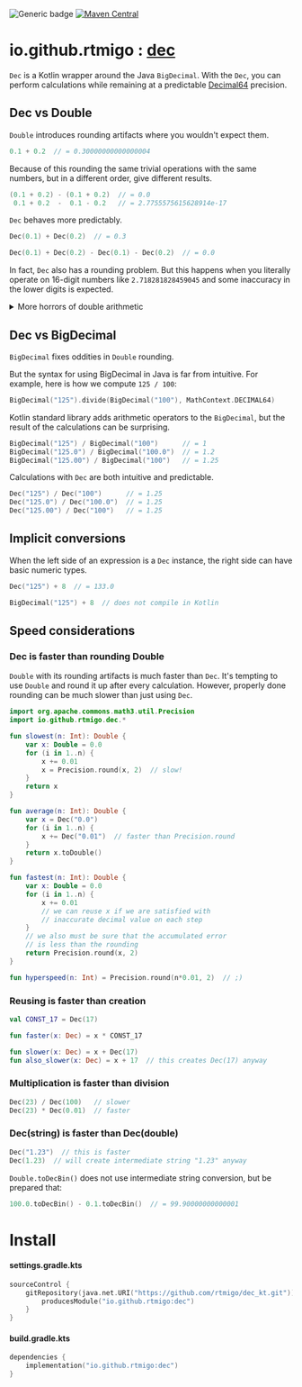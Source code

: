 ![Generic badge](https://img.shields.io/badge/JVM-11-blue.svg)
[![Maven Central](https://img.shields.io/maven-central/v/io.github.rtmigo/dec.svg)](https://search.maven.org/artifact/io.github.rtmigo/dec)

# io.github.rtmigo : [dec](https://github.com/rtmigo/dec_kt#readme)

`Dec` is a Kotlin wrapper around the Java `BigDecimal`. With the `Dec`, you
can perform calculations while remaining at a
predictable [Decimal64](https://en.wikipedia.org/wiki/Decimal64_floating-point_format) precision.


## Dec vs Double

`Double` introduces rounding artifacts where you wouldn't expect them.

```kotlin
0.1 + 0.2  // = 0.30000000000000004
```

Because of this rounding the same trivial operations with the same numbers, but
in a different order, give different results.

```kotlin
(0.1 + 0.2) - (0.1 + 0.2)  // = 0.0
 0.1 + 0.2  -  0.1 - 0.2   // = 2.7755575615628914e-17
```

`Dec` behaves more predictably.

```kotlin
Dec(0.1) + Dec(0.2)  // = 0.3

Dec(0.1) + Dec(0.2) - Dec(0.1) - Dec(0.2)  // = 0.0
```

In fact, `Dec` also has a rounding problem. But this happens when you literally
operate on 16-digit numbers like `2.718281828459045` and some inaccuracy in the
lower digits is expected.

<details>
<summary>More horrors of double arithmetic</summary>


Let's sum `0.1` multiple times and compare to the ideal result.

```kotlin
fun difference(summands: Int): Double {
    val ideal = summands * 0.1
    val sum = (1..summands).sumOf { 0.1 } 
    return sum - ideal
}
```

| Summands      | Difference (plain)    | Difference (scientific) |
|---------------|-----------------------|-------------------------|
| 10            | -0.000000000000000111 | -1.1102230246251565E-16 |
| 100           | -0.00000000000001954  | -1.9539925233402755E-14 |
| 1,000         | -0.000000000001406875 | -1.4068746168049984E-12 |
| 10,000        | 0.000000000158820512  | 1.588205122970976E-10   |
| 100,000       | 0.0000000188483682    | 1.8848368199542165E-8   |
| 1,000,000     | 0.000001332882675342  | 1.3328826753422618E-6   |
| 10,000,000    | -0.00016102462541312  | -1.610246254131198E-4   |
| 100,000,000   | -0.018870549276471138 | -0.018870549276471138   |
| 1,000,000,000 | -1.2545821815729141   | -1.2545821815729141     |

</details>

## Dec vs BigDecimal

`BigDecimal` fixes oddities in `Double` rounding.

But the syntax for using BigDecimal in Java is far from intuitive. For example,
here is how we compute `125 / 100`:

```kotlin
BigDecimal("125").divide(BigDecimal("100"), MathContext.DECIMAL64)
```

Kotlin standard library adds arithmetic operators to the `BigDecimal`, but
the result of the calculations can be surprising.

```kotlin
BigDecimal("125") / BigDecimal("100")      // = 1
BigDecimal("125.0") / BigDecimal("100.0")  // = 1.2
BigDecimal("125.00") / BigDecimal("100")   // = 1.25
```

Calculations with `Dec` are both intuitive and predictable.

```kotlin
Dec("125") / Dec("100")      // = 1.25
Dec("125.0") / Dec("100.0")  // = 1.25
Dec("125.00") / Dec("100")   // = 1.25 
```

## Implicit conversions

When the left side of an expression is a `Dec` instance, the right side can have
basic numeric types.

```kotlin
Dec("125") + 8  // = 133.0

BigDecimal("125") + 8  // does not compile in Kotlin 
```

## Speed considerations

### Dec is faster than rounding Double

`Double` with its rounding artifacts is much faster than `Dec`. It's tempting 
to use `Double` and round it up after every calculation. However, properly done 
rounding can be much slower than just using `Dec`.



```kotlin
import org.apache.commons.math3.util.Precision
import io.github.rtmigo.dec.*

fun slowest(n: Int): Double {
    var x: Double = 0.0
    for (i in 1..n) {
        x += 0.01
        x = Precision.round(x, 2)  // slow!
    }
    return x
}

fun average(n: Int): Double {
    var x = Dec("0.0")
    for (i in 1..n) {
        x += Dec("0.01")  // faster than Precision.round 
    }
    return x.toDouble()
}

fun fastest(n: Int): Double {
    var x: Double = 0.0
    for (i in 1..n) {
        x += 0.01
        // we can reuse x if we are satisfied with  
        // inaccurate decimal value on each step 
    }
    // we also must be sure that the accumulated error 
    // is less than the rounding
    return Precision.round(x, 2)
}

fun hyperspeed(n: Int) = Precision.round(n*0.01, 2)  // ;)
```

### Reusing is faster than creation

```kotlin
val CONST_17 = Dec(17)

fun faster(x: Dec) = x * CONST_17

fun slower(x: Dec) = x + Dec(17)
fun also_slower(x: Dec) = x + 17  // this creates Dec(17) anyway
```

### Multiplication is faster than division

```kotlin
Dec(23) / Dec(100)   // slower
Dec(23) * Dec(0.01)  // faster
```

### Dec(string) is faster than Dec(double)

```kotlin
Dec("1.23")  // this is faster
Dec(1.23)  // will create intermediate string "1.23" anyway
```

`Double.toDecBin()` does not use intermediate string conversion, but be prepared
that:

```kotlin
100.0.toDecBin() - 0.1.toDecBin()  // = 99.90000000000001
```

# Install

#### settings.gradle.kts

```kotlin
sourceControl {
    gitRepository(java.net.URI("https://github.com/rtmigo/dec_kt.git")) {
        producesModule("io.github.rtmigo:dec")
    }
}
```

#### build.gradle.kts

```kotlin
dependencies {
    implementation("io.github.rtmigo:dec")
}
```